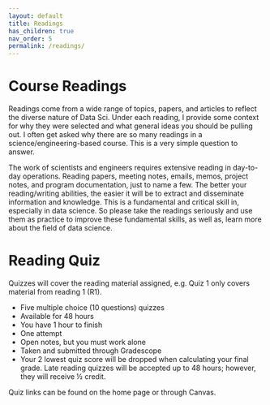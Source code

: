 ```yaml
---
layout: default
title: Readings
has_children: true
nav_order: 5
permalink: /readings/
---
```


<h1>Course Readings</h1>

Readings come from a wide range of topics, papers, and articles to reflect the diverse nature of Data Sci. Under each reading, I provide some context for why they were selected and what general ideas you should be pulling out. I often get asked why there are so many readings in a science/engineering-based course. This is a very simple question to answer.

The work of scientists and engineers requires extensive reading in day-to-day operations. Reading papers, meeting notes, emails, memos, project notes, and program documentation, just to name a few. The better your reading/writing abilities, the easier it will be to extract and disseminate information and knowledge. This is a fundamental and critical skill in, especially in data science. So please take the readings seriously and use them as practice to improve these fundamental skills, as well as, learn more about the field of data science.

<h1>Reading Quiz</h1>
Quizzes will cover the reading material assigned, e.g. Quiz 1 only covers material from reading 1 (R1).

- Five multiple choice (10 questions) quizzes
- Available for 48 hours
- You have 1 hour to finish
- One attempt
- Open notes, but you must work alone
- Taken and submitted through Gradescope
- Your 2 lowest quiz score will be dropped when calculating your final grade. Late reading quizzes will be accepted up to 48 hours; however, they will receive ½ credit.

Quiz links can be found on the home page or through Canvas. 
